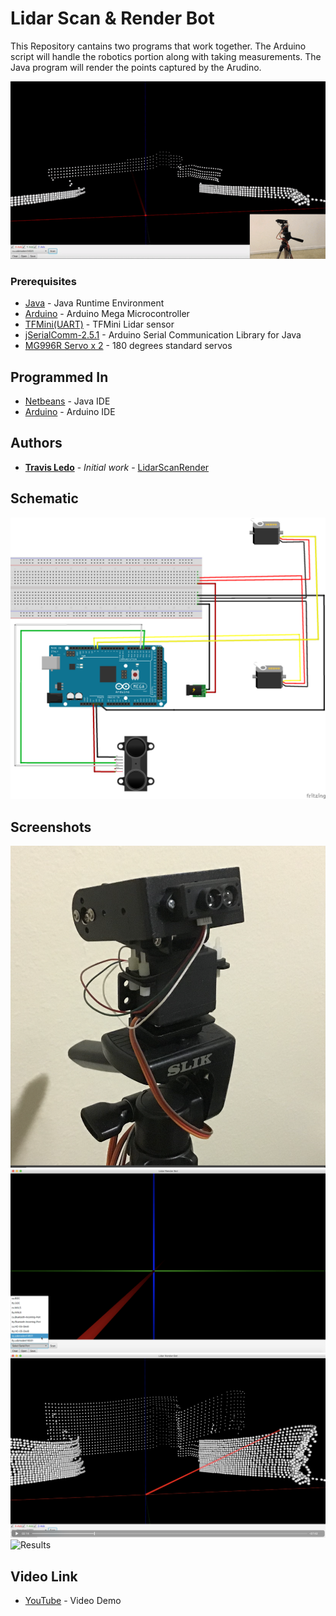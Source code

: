 # Lidar Scan & Render Bot

This Repository cantains two programs that work together. The Arduino script will handle the robotics portion along with taking measurements. The Java program will render the points captured by the Arudino.

![Results](/screenshots/Final.gif?raw=true "")


### Prerequisites

* [Java](https://www.java.com) - Java Runtime Environment
* [Arduino](https://www.arduino.cc/) - Arduino Mega Microcontroller
* [TFMini(UART)](https://www.sparkfun.com/products/14588) - TFMini Lidar sensor
* [jSerialComm-2.5.1](https://fazecast.github.io/jSerialComm/) - Arduino Serial Communication Library for Java
* [MG996R Servo x 2](https://www.towerpro.com.tw/product/mg996r/) - 180 degrees standard servos


## Programmed In

* [Netbeans](https://netbeans.org/) - Java IDE
* [Arduino](https://https://www.arduino.cc/) - Arduino IDE


## Authors

* **[Travis Ledo](https://travisledo.github.io)** - *Initial work* - [LidarScanRender](https://github.com/TravisLedo)




## Schematic

![Schematic](/screenshots/schematic.png?raw=true "")

## Screenshots

![The Device](/screenshots/ss1.png?raw=true "")
![The Software](/screenshots/ss4.png?raw=true "")
![Running The Program](/screenshots/ss3.png?raw=true "")
![Results](/screenshots/ss2.png?raw=true "")

## Video Link

* [YouTube](https://youtu.be/6YTCKRSWroE) - Video Demo



